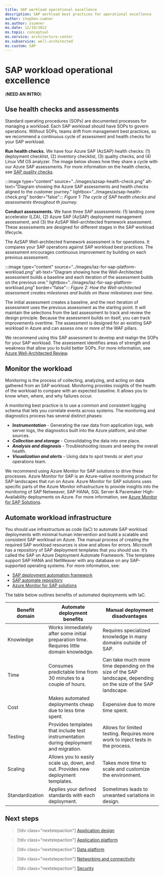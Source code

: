```yaml
---
title: SAP workload operational excellence
description: SAP workload best practices for operational excellence
author: stephen-sumner
ms.author: ssumner
ms.date: 12/19/2022
ms.topic: conceptual
ms.service: architecture-center
ms.subservice: well-architected
ms.custom: SAP
---
```


# SAP workload operational excellence

(**NEED AN INTRO**)
## Use health checks and assessments

Standard operating procedures (SOPs) are documented processes for managing a workload. Each SAP workload should have SOPs to govern operations. Without SOPs, teams drift from management best practices, so we recommend a continuous cycle of assessment and health checks for your SAP workload.

**Run health checks.** We have four Azure SAP (AzSAP) health checks: (1) deployment checklist, (2) inventory checklist, (3) quality checks, and (4) Linux VM OS analyzer. The image below shows how they share a cycle with our Azure SAP assessments. For more information on the health checks, see [SAP quality checks](/azure/center-sap-solutions/get-quality-checks-insights).

:::image type="content" source="../images/azsap-health-check.png" alt-text="Diagram showing the Azure SAP assessments and health checks aligned to the customer journey." lightbox="../images/azsap-health-check.png" border="false":::
*Figure 1: The cycle of SAP health checks and assessments throughout th journey.*

**Conduct assessments.** We have three SAP assessments: (1) landing zone accelerator (LZA), (2) Azure SAP (AzSAP) deployment management assessment, and (3) the AzSAP Well-architected framework assessment. These assessments are designed for different stages in the SAP workload lifecycle.

The AzSAP Well-architected framework assessment is for operations. It compares your SAP operations against SAP workload best practices. The assessment encourages continuous improvement by building on each previous assessment.

:::image type="content" source="../images/laz-for-sap-platform-workload.png" alt-text="Diagram showing how the Well-Architected assessment builds a baseline and each iteration of the assessment builds on the previous one." lightbox="../images/laz-for-sap-platform-workload.png" border="false":::
*Figure 2: How the Well-architected assessment creates milestones and builds on these milestones over time.*

The initial assessment creates a baseline, and the next iteration of assessment uses the previous assessment as the starting point. It will maintain the selections from the last assessment to track and review the design principle. Because the assessment builds on itself, you can track improvements overtime. The assessment is designed for an existing SAP workload in Azure and can assess one or more of the WAF pillars.

We recommend using this SAP assessment to develop and realign the SOPs for your SAP workload. The assessment identifies areas of strength and weakness that allow you to build better SOPs. For more information, see [Azure Well-Architected Review](/assessments/).

## Monitor the workload

Monitoring is the process of collecting, analyzing, and acting on data gathered from an SAP workload. Monitoring provides insights of the health of the workload to compare with an expected baseline. It allows you to know when, where, and why failures occur.

A monitoring best practice is to use a common and consistent logging schema that lets you correlate events across systems. The monitoring and diagnostics process has several distinct phases:

- ***Instrumentation*** - Generating the raw data from application logs, web server logs, the diagnostics built into the Azure platform, and other sources.
- ***Collection and storage*** - Consolidating the data into one place.
- ***Analysis and diagnosis*** - Troubleshooting issues and seeing the overall health.
- ***Visualization and alerts*** - Using data to spot trends or alert your operations team.

We recommend using Azure Monitor for SAP solutions to drive these processes. Azure Monitor for SAP is an Azure-native monitoring product for SAP landscapes that run on Azure. Azure Monitor for SAP solutions uses specific parts of the Azure Monitor infrastructure to provide insights into the monitoring of SAP Netweaver, SAP HANA, SQL Server & Pacemaker High-Availability deployments on Azure. For more information, see [Azure Monitor for SAP Solutions](/azure/virtual-machines/workloads/sap/monitor-sap-on-azure).

## Automate workload infrastructure

You should use infrastructure as code (IaC) to automate SAP workload deployments with minimal human intervention and build a scalable and consistent SAP workload on Azure. The manual process of creating the required SAP workload resources is slow and allows for errors. Microsoft has a repository of SAP deployment templates that you should use. It’s called the SAP on Azure Deployment Automate Framework. The templates support SAP HANA and NetWeaver with any database on any SAP-supported operating systems. For more information, see:

- [SAP deployment automation framework](/azure/virtual-machines/workloads/sap/automation-deployment-framework)
- [SAP automate repository](https://github.com/Azure/sap-automation)
- [Azure Monitor for SAP solutions](/azure/virtual-machines/workloads/sap/monitor-sap-on-azure)

The table below outlines benefits of automated deployments with IaC.

| Benefit domain | Automate deployment benefits | Manual deployment disadvantages |
| --- | --- | --- |
| Knowledge | Works immediately after some initial preparation time. Requires little domain knowledge.| Requires specialized knowledge in many domains outside of SAP.|
| Time | Consumes predictable time from 30 minutes to a couple of hours.| Can take much more time depending on the size of the SAP landscape, depending on the size of the SAP landscape.|
| Cost | Makes automated deployments cheap due to less time spent.| Expensive due to more time spent.|
| Testing | Provides templates that include test instrumentation during deployment and migration.| Allows for limited testing. Requires more work to inject tests in the process. |
| Scaling | Allows you to easily scale up, down, and out. Provides new deployment templates.| Takes more time to scale and customize the environment.|
| Standardization | Applies your defined standards with each deployment.| Sometimes leads to unwanted variations in design.|

## Next steps

> [!div class="nextstepaction"]
> [Application design](./application-design.md)

> [!div class="nextstepaction"]
> [Application platform](./application-platform.md)

> [!div class="nextstepaction"]
> [Data platform](./data-platform.md)

> [!div class="nextstepaction"]
> [Networking and connectivity](./networking-and-connectivity.md)

> [!div class="nextstepaction"]
> [Security](./security.md)

